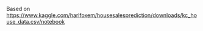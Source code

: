 Based on https://www.kaggle.com/harlfoxem/housesalesprediction/downloads/kc_house_data.csv/notebook
